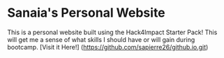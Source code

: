 # Sanaia's Personal Website
This is a personal website built using the Hack4Impact Starter Pack!
This will get me a sense of what skills I should have or will gain during bootcamp.
[Visit it Here!] (https://github.com/sapierre26/github.io.git)